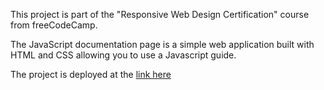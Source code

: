 
This project is part of the "Responsive Web Design Certification" course from  freeCodeCamp. 

The JavaScript documentation page is a simple web application built with HTML and CSS allowing you to use a Javascript guide. 

The project is deployed at the [ link here](https://deepakbehera11.github.io/Documentation-Page/)
